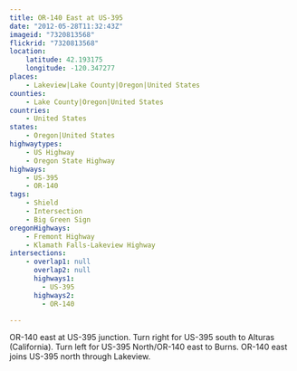 ```yaml
---
title: OR-140 East at US-395
date: "2012-05-28T11:32:43Z"
imageid: "7320813568"
flickrid: "7320813568"
location:
    latitude: 42.193175
    longitude: -120.347277
places:
    - Lakeview|Lake County|Oregon|United States
counties:
    - Lake County|Oregon|United States
countries:
    - United States
states:
    - Oregon|United States
highwaytypes:
    - US Highway
    - Oregon State Highway
highways:
    - US-395
    - OR-140
tags:
    - Shield
    - Intersection
    - Big Green Sign
oregonHighways:
    - Fremont Highway
    - Klamath Falls-Lakeview Highway
intersections:
    - overlap1: null
      overlap2: null
      highways1:
        - US-395
      highways2:
        - OR-140

---
```

OR-140 east at US-395 junction.  Turn right for US-395 south to Alturas (California).  Turn left for US-395 North/OR-140 east to Burns.  OR-140 east joins US-395 north through Lakeview.